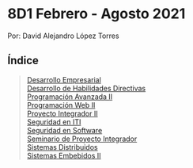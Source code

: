 # 8D1 Febrero - Agosto 2021
Por: David Alejandro López Torres

## Índice
> [Desarrollo Empresarial](./desarrollo-empresarial)<br>
> [Desarrollo de Habilidades Directivas](./desarrollo-habilidades)<br>
> [Programación Avanzada II](./programacion-avanzada-II)<br>
> [Programación Web II](./programacion-web-II)<br>
> [Proyecto Integrador II](./proyecto-integrador-II)<br>
> [Seguridad en ITI](./seguridad-infraestructura)<br>
> [Seguridad en Software](./seguridad-software)<br>
> [Seminario de Proyecto Integrador](./seminario-proyecto)<br>
> [Sistemas Distribuidos](./sistemas-distribuidos)<br>
> [Sistemas Embebidos II](./sistemas-embebidos-II)<br>